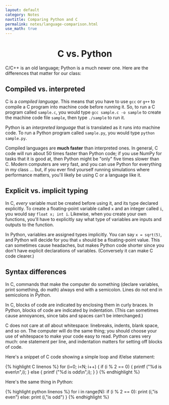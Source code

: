 ```yaml
---
layout: default
category: Notes
navtitle: Comparing Python and C
permalink: notes/language-comparison.html
use_math: true
---
```


<center><h1>C vs. Python</h1></center>

C/C++ is an old language; Python is a much newer one. Here are the differences that matter for our class:

## Compiled vs. interpreted

C is a *compiled language*. This means that you have to use `gcc` or `g++` to compile a C program into machine code before running it. 
So, to run a C program called `sample.c`, you would type `gcc sample.c -o sample` to create the machine code file `sample`, then type `./sample` to run it.

Python is an *interpreted language* that is translated as it runs into machine code. To run a Python program called `sample.py`, you would type `python sample.py`.

Compiled languages are **much faster** than interpreted ones. In general, C code will run about 50 times faster than Python code; if you use NumPy 
for tasks that it is good at, then Python might be "only" five times slower than C. Modern computers are very fast, and you can use Python for
everything in my class ... but, if you ever find yourself running simulations where performance matters, you'll likely be using C or a language like it.

## Explicit vs. implicit typing

In C, *every* variable must be created before using it, and its type declared explicitly. To create a floating-point variable called `x` and an integer called `i`,
you would say `float x; int i`. Likewise, when you create your own functions, you'll have to explicitly say what type of variables are inputs and outputs to the function.

In Python, variables are assigned types implicitly. You can say `x = sqrt(5)`, and Python will decide for you that `x` should be a floating-point value. This 
can sometimes cause headaches, but makes Python code shorter since you don't have explicit declarations of variables. (Conversely it can make C code clearer.)

## Syntax differences

In C, commands that make the computer do something (declare variables, print something, do math) always end with a semicolon. Lines do not end in semicolons in Python.

In C, blocks of code are indicated by enclosing them in curly braces. In Python, blocks of code are indicated by indentation. (This can sometimes cause annoyances,
since tabs and spaces can't be interchanged.)

C does not care at *all* about whitespace: linebreaks, indents, blank space, and so on. The computer will do the same thing; you should choose your use of
whitespace to make your code easy to read. Python cares very much: one statement per line, and indentation matters for setting off blocks of code.

Here's a snippet of C code showing a simple loop and if/else statement:

{% highlight C linenos %}
for (i=0; i<N; i++)
{
  if (i % 2 == 0)
  {
    printf ("%d is even\n",i);
  }
  else
  {
    printf ("%d is odd\n",i);
  }
}
{% endhighlight %}

Here's the same thing in Python:

{% highlight python linenos %}
for i in range(N):
  if (i % 2 == 0):
    print (i,"is even")
  else:
    print (i,"is odd")
}
{% endhighlight %}

